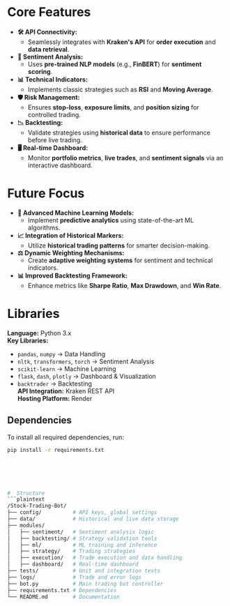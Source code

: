 
#   Core Features
- **🛠️ API Connectivity:**  
   - Seamlessly integrates with **Kraken's API** for **order execution** and **data retrieval**.
- **🧠 Sentiment Analysis:**  
   - Uses **pre-trained NLP models** (e.g., **FinBERT**) for **sentiment scoring**.
- **📊 Technical Indicators:**  
   - Implements classic strategies such as **RSI** and **Moving Average**.
- **🛡️ Risk Management:**  
   - Ensures **stop-loss**, **exposure limits**, and **position sizing** for controlled trading.
- **📉 Backtesting:**  
   - Validate strategies using **historical data** to ensure performance before live trading.
- **🖥️ Real-time Dashboard:**  
   - Monitor **portfolio metrics**, **live trades**, and **sentiment signals** via an interactive dashboard.
#  Future Focus
- **🤖 Advanced Machine Learning Models:**  
   - Implement **predictive analytics** using state-of-the-art ML algorithms.
- **📈 Integration of Historical Markers:**  
   - Utilize **historical trading patterns** for smarter decision-making.
- **⚖️ Dynamic Weighting Mechanisms:**  
   - Create **adaptive weighting systems** for sentiment and technical indicators.
- **📊 Improved Backtesting Framework:**  
   - Enhance metrics like **Sharpe Ratio**, **Max Drawdown**, and **Win Rate**.
#   Libraries
**Language:** Python 3.x  
**Key Libraries:**  
-  `pandas`, `numpy` → Data Handling  
-  `nltk`, `transformers`, `torch` → Sentiment Analysis  
-  `scikit-learn` → Machine Learning  
-  `flask`, `dash`, `plotly` → Dashboard & Visualization  
-  `backtrader` → Backtesting  
**API Integration:** Kraken REST API  
**Hosting Platform:** Render

## Dependencies

To install all required dependencies, run:

```bash
pip install -r requirements.txt






#  Structure
```plaintext
/Stock-Trading-Bot/
├── config/          # API keys, global settings
├── data/            # Historical and live data storage
├── modules/         
│   ├── sentiment/   # Sentiment analysis logic
│   ├── backtesting/ # Strategy validation tools
│   ├── ml/          # ML training and inference
│   ├── strategy/    # Trading strategies
│   ├── execution/   # Trade execution and data handling
│   ├── dashboard/   # Real-time dashboard
├── tests/           # Unit and integration tests
├── logs/            # Trade and error logs
├── bot.py           # Main trading bot controller
├── requirements.txt # Dependencies
└── README.md        # Documentation





